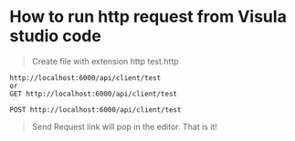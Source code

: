 # How to run http request from Visula studio code 
> Create file with extension http
test.http
```
http://localhost:6000/api/client/test
or
GET http://localhost:6000/api/client/test

POST http://localhost:6000/api/client/test

```
> Send Request link will pop in the editor. That is it!
